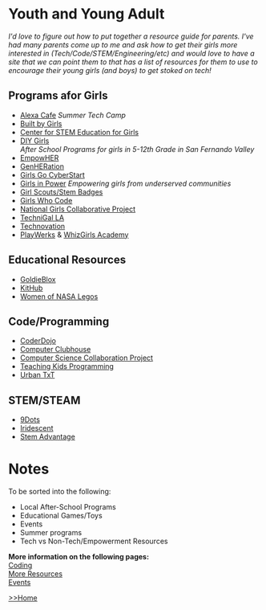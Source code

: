 # Youth and Young Adult

_I'd love to figure out how to put together a resource guide for parents. I've had many parents come up to me and ask how to get their girls more interested in (Tech/Code/STEM/Engineering/etc) and would love to have a site that we can point them to that has a list of resources for them to use to encourage their young girls (and boys) to get stoked on tech!_

## Programs afor Girls  
- [Alexa Cafe](https://www.idtech.com/alexa-cafe) _Summer Tech Camp_  
- [Built by Girls](https://www.builtbygirls.com/programs)  
- [Center for STEM Education for Girls](http://www.stemefg.org/index.php)  
- [DIY Girls](http://diygirls.org)  
_After School Programs for girls in 5-12th Grade in San Fernando Valley_
- [EmpowHER](http://empowher.org)  
- [GenHERation](http://genheration.com/)  
- [Girls Go CyberStart](https://girlsgocyberstart.com/)  
- [Girls in Power](http://girlsinpower.org/)  _Empowering girls from underserved communities_  
- [Girl Scouts/Stem Badges](http://www.girlscouts.org/en/about-girl-scouts/girl-scouts-and-stem.html)  
- [Girls Who Code](http://www.girlswhocode.com)  
- [National Girls Collaborative Project](https://ngcproject.org/)  
- [TechniGal LA](https://www.meetup.com/Technigal/)  
- [Technovation](http://technovationchallenge.org/)  
- [PlayWerks](http://www.play-werks.com/) & [WhizGirls Academy](http://www.whizgirlsacademy.com/)  


## Educational Resources
- [GoldieBlox](https://www.goldieblox.com/)
- [KitHub](https://kithub.cc/)  
- [Women of NASA Legos](https://shop.lego.com/en-US/Women-of-NASA-21312)  


## Code/Programming
- [CoderDojo](http://coderdojo.com)
- [Computer Clubhouse](http://www.computerclubhouse.org)  
- [Computer Science Collaboration Project](http://www.cscproject.org/)  
- [Teaching Kids Programming](http://www.teachingkidsprogramming.com)  
- [Urban TxT](http://exploringtech.org/)


## STEM/STEAM
- [9Dots](http://9dots.org/)  
- [Iridescent](http://iridescentlearning.org)
- [Stem Advantage](http://www.stemadvantage.org/about-us/)  


# Notes
To be sorted into the following:
- Local After-School Programs
- Educational Games/Toys
- Events
- Summer programs
- Tech vs Non-Tech/Empowerment Resources

**More information on the following pages:**  
[Coding](/coding)  
[More Resources](/resources)  
[Events](/events)  

[>>Home](index.md)
